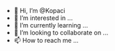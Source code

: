 - 👋 Hi, I’m @Kopaci
- 👀 I’m interested in ...
- 🌱 I’m currently learning ...
- 💞️ I’m looking to collaborate on ...
- 📫 How to reach me ...

<!---
Kopaci/Kopaci is a ✨ special ✨ repository because its `README.md` (this file) appears on your GitHub profile.
You can click the Preview link to take a look at your changes.
--->
